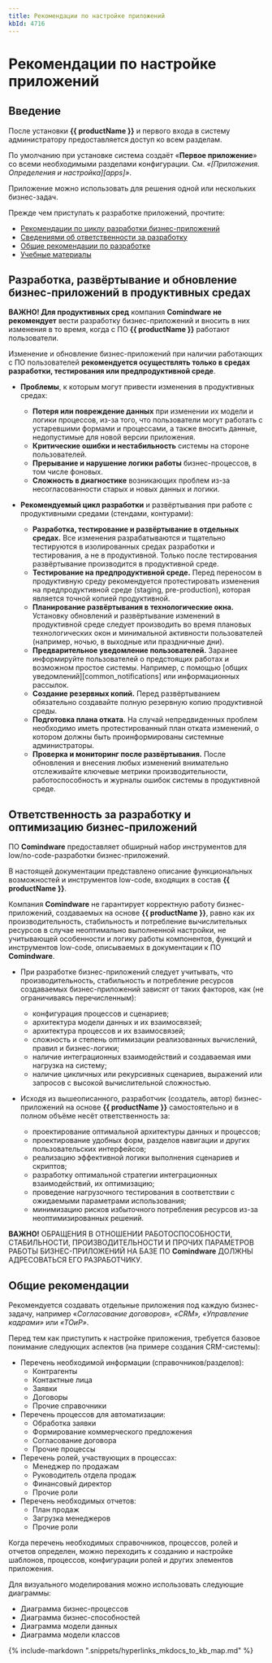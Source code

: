 ```yaml
---
title: Рекомендации по настройке приложений
kbId: 4716
---
```


# Рекомендации по настройке приложений

## Введение

После установки **{{ productName }}** и первого входа в систему администратору предоставляется доступ ко всем разделам.

По умолчанию при установке система создаёт «**Первое приложение**» со всеми необходимыми разделами конфигурации. См. *«[Приложения. Определения и настройка][apps]»*.

Приложение можно использовать для решения одной или нескольких бизнес-задач.

Прежде чем приступать к разработке приложений, прочтите:

- [Рекомендации по циклу разработки бизнес-приложений](#production_deploy)
- [Сведениями об ответственности за разработку](#optimization_responsibility)
- [Общие рекомендации по разработке](#application_configure_recommendations_general)
- [Учебные материалы](https://kb.comindware.ru/category.php?id=870)

## Разработка, развёртывание и обновление бизнес-приложений в продуктивных средах

**ВАЖНО! Для продуктивных сред** компания **Comindware** **не рекомендует** вести разработку бизнес-приложений и вносить в них изменения в то время, когда с ПО **{{ productName }}** работают пользователи.

Изменение и обновление бизнес-приложений при наличии работающих с ПО пользователей **рекомендуется осуществлять только в средах разработки, тестирования или предпродуктивной среде**.

- **Проблемы**, к которым могут привести изменения в продуктивных средах:

  - **Потеря или повреждение данных** при изменении их модели и логики процессов, из-за того, что пользователи могут работать с устаревшими формами и процессами, а также вносить данные, недопустимые для новой версии приложения.
  - **Критические ошибки и нестабильность** системы на стороне пользователей.
  - **Прерывание и нарушение логики работы** бизнес-процессов, в том числе фоновых.
  - **Сложность в диагностике** возникающих проблем из-за несогласованности старых и новых данных и логики.
- **Рекомендуемый цикл разработки** и развёртывания при работе с продуктивными средами (стендами, контурами):

  - **Разработка, тестирование и развёртывание в отдельных средах.** Все изменения разрабатываются и тщательно тестируются в изолированных средах разработки и тестирования, а не в продуктивной. Только после тестирования развёртывание производится в продуктивной среде.
  - **Тестирование на предпродуктивной среде.** Перед переносом в продуктивную среду рекомендуется протестировать изменения на предпродуктивной среде (staging, pre-production), которая является точной копией продуктивной.
  - **Планирование развёртывания в технологические окна.** Установку обновлений и развёртывание изменений в продуктивной среде следует производить во время плановых технологических окон и минимальной активности пользователей (например, ночью, в выходные или праздничные дни).
  - **Предварительное уведомление пользователей.** Заранее информируйте пользователей о предстоящих работах и возможном простое системы. Например, с помощью [общих уведомлений][common_notifications] или информационных рассылок.
  - **Создание резервных копий.** Перед развёртыванием обязательно создавайте полную резервную копию продуктивной среды.
  - **Подготовка плана отката.** На случай непредвиденных проблем необходимо иметь протестированный план отката изменений, о котором должны быть проинформированы системные администраторы.
  - **Проверка и мониторинг после развёртывания.** После обновления и внесения любых изменений внимательно отслеживайте ключевые метрики производительности, работоспособность и журналы ошибок системы в продуктивной среде.

## Ответственность за разработку и оптимизацию бизнес-приложений

ПО **Comindware** предоставляет обширный набор инструментов для low/no-code-разработки бизнес-приложений.

В настоящей документации представлено описание функциональных возможностей и инструментов low-code, входящих в состав **{{ productName }}**.

Компания **Comindware** не гарантирует корректную работу бизнес-приложений, создаваемых на основе **{{ productName }}**, равно как их производительность, стабильность и потребление вычислительных ресурсов в случае неоптимально выполненной настройки, не учитывающей особенности и логику работы компонентов, функций и инструментов low-code, описываемых в документации к ПО **Comindware**.

- При разработке бизнес-приложений следует учитывать, что производительность, стабильность и потребление ресурсов создаваемых бизнес-приложений зависят от таких факторов, как (не ограничиваясь перечисленным):

  - конфигурация процессов и сценариев;
  - архитектура модели данных и их взаимосвязей;
  - архитектура процессов и их взаимосвязей;
  - сложность и степень оптимизации реализованных вычислений, правил и бизнес-логики;
  - наличие интеграционных взаимодействий и создаваемая ими нагрузка на систему;
  - наличие цикличных или рекурсивных сценариев, выражений или запросов с высокой вычислительной сложностью.
- Исходя из вышеописанного, разработчик (создатель, автор) бизнес-приложений на основе **{{ productName }}** самостоятельно и в полном объёме несёт ответственность за:

  - проектирование оптимальной архитектуры данных и процессов;
  - проектирование удобных форм, разделов навигации и других пользовательских интерфейсов;
  - реализацию эффективной логики выполнения сценариев и скриптов;
  - разработку оптимальной стратегии интеграционных взаимодействий, их оптимизацию;
  - проведение нагрузочного тестирования в соответствии с ожидаемыми параметрами использования;
  - минимизацию рисков избыточного потребления ресурсов из-за неоптимизированных решений.

**ВАЖНО!** ОБРАЩЕНИЯ В ОТНОШЕНИИ РАБОТОСПОСОБНОСТИ, СТАБИЛЬНОСТИ, ПРОИЗВОДИТЕЛЬНОСТИ И ПРОЧИХ ПАРАМЕТРОВ РАБОТЫ БИЗНЕС-ПРИЛОЖЕНИЙ НА БАЗЕ ПО **Comindware** ДОЛЖНЫ АДРЕСОВАТЬСЯ ЕГО РАЗРАБОТЧИКУ.

## Общие рекомендации

Рекомендуется создавать отдельные приложения под каждую бизнес-задачу, например «*Согласование договоров», «CRM», «Управление кадрами»* или *«ТОиР»*.

Перед тем как приступить к настройке приложения, требуется базовое понимание следующих аспектов (на примере создания CRM-системы):

- Перечень необходимой информации (справочников/разделов):
  - Контрагенты
  - Контактные лица
  - Заявки
  - Договоры
  - Прочие справочники
- Перечень процессов для автоматизации:
  - Обработка заявки
  - Формирование коммерческого предложения
  - Согласование договора
  - Прочие процессы
- Перечень ролей, участвующих в процессах:
  - Менеджер по продажам
  - Руководитель отдела продаж
  - Финансовый директор
  - Прочие роли
- Перечень необходимых отчетов:
  - План продаж
  - Загрузка менеджеров
  - Прочие роли

Когда перечень необходимых справочников, процессов, ролей и отчетов определен, можно переходить к созданию и настройке шаблонов, процессов, конфигурации ролей и других элементов приложения.

Для визуального моделирования можно использовать следующие диаграммы:

- Диаграмма бизнес-процессов
- Диаграмма бизнес-способностей
- Диаграмма модели данных
- Диаграмма модели классов

{% include-markdown ".snippets/hyperlinks_mkdocs_to_kb_map.md" %}

